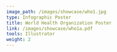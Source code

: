 ```yaml
---
image_path: /images/showcase/who1.jpg
type: Infographic Poster
title: World Health Organization Poster
link: /images/showcase/who1a.pdf
tools: Illustrator
weight: 2
---
```

